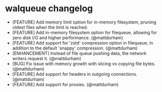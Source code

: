 # walqueue changelog

- [FEATURE] Add memory limit option for in-memory filesystem, pruning oldest files when the limit is reached.
- [FEATURE] Add in-memory filesystem option for filequeue, allowing for zero disk I/O and higher performance. (@mattdurham)
- [FEATURE] Add support for 'zstd' compression option in filequeue, in addition to the default 'snappy' compression. (@mattdurham)
- [ENHANCEMENT] Instead of file queue pushing data, the network writers request it. (@mattdurham)
- [BUG] Fix issue with memory growth with slicing vs copying file bytes. (@mattdurham)
- [FEATURE] Add support for headers in outgoing connections. (@mattdurham)
- [FEATURE] Add support for proxies. (@mattdurham)

